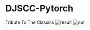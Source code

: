 # DJSCC-Pytorch
Tribute To The Classics
![result](https://github.com/MOSS-550U/DJSCC-Pytorch/assets/83499199/89106cea-bc53-4718-ab8e-8ea99ec53cdb)
![out](https://github.com/MOSS-550U/DJSCC-Pytorch/assets/83499199/d1823db4-c89d-4ed8-8286-cbc1d8172534)


